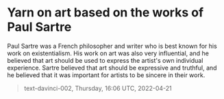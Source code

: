 # Yarn on art based on the works of Paul Sartre



Paul Sartre was a French philosopher and writer who is best known for his work on existentialism. His work on art was also very influential, and he believed that art should be used to express the artist's own individual experience. Sartre believed that art should be expressive and truthful, and he believed that it was important for artists to be sincere in their work.

> text-davinci-002, Thursday, 16:06 UTC, 2022-04-21

